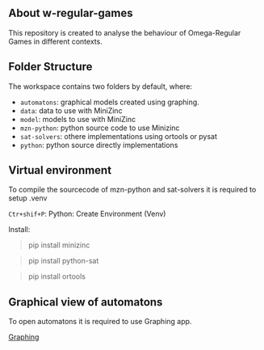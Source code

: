 ## About w-regular-games

This repository is created to analyse the behaviour of Omega-Regular Games in different contexts.


## Folder Structure

The workspace contains two folders by default, where:

- `automatons`:  graphical models created using graphing.
- `data`:        data to use with MiniZinc
- `model`:       models to use with MiniZinc
- `mzn-python`:  python source code to use Minizinc 
- `sat-solvers`: othere implementations using ortools or pysat
- `python`:      python source directly implementations

## Virtual environment

To compile the sourcecode of mzn-python and sat-solvers it is required to setup .venv

`Ctr+shif+P`: Python: Create Environment (Venv)

Install:
>pip install minizinc

>pip install python-sat

>pip install ortools

## Graphical view of automatons

To open automatons it is required to use Graphing app.

[Graphing](https://github.com/GonzaloHernandez/graphing)

